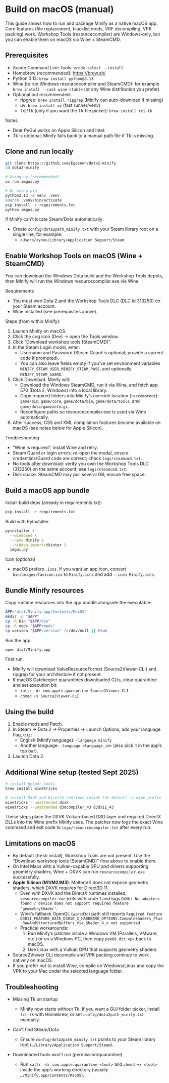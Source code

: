 # Build on macOS (manual)

This guide shows how to run and package Minify as a native macOS app. Core features (file replacement, blacklist mods, VRF decompiling, VPK packing) work. Workshop Tools (resourcecompiler) are Windows‑only, but you can enable them on macOS via Wine + SteamCMD.

## Prerequisites

- Xcode Command Line Tools: `xcode-select --install`
- Homebrew (recommended): <https://brew.sh/>
- Python 3.13: `brew install python@3.13`
- Wine (to run Windows resourcecompiler and SteamCMD): for example `brew install --cask wine-stable` (or any Wine distribution you prefer)
- Optional but recommended:
  - ripgrep: `brew install ripgrep` (Minify can auto-download if missing)
  - uv: `brew install uv` (fast runner/venv)
  - Tcl/Tk (only if you want the Tk file picker): `brew install tcl-tk`

Notes

- Dear PyGui works on Apple Silicon and Intel.
- Tk is optional; Minify falls back to a manual path file if Tk is missing.

## Clone and run locally

```sh
git clone https://github.com/Egezenn/dota2-minify
cd dota2-minify

# Using uv (recommended)
uv run imgui.py

# Or using pip
python3.13 -m venv .venv
source .venv/bin/activate
pip install -r requirements.txt
python imgui.py
```

If Minify can’t locate Steam/Dota automatically:

- Create `config/dota2path_minify.txt` with your Steam library root on a single line, for example:
  - `/Users/<you>/Library/Application Support/Steam`

## Enable Workshop Tools on macOS (Wine + SteamCMD)

You can download the Windows Dota build and the Workshop Tools depots, then Minify will run the Windows resourcecompiler.exe via Wine.

Requirements

- You must own Dota 2 and the Workshop Tools DLC (DLC id 313250) on your Steam account.
- Wine installed (see prerequisites above).

Steps (from within Minify):

1. Launch Minify on macOS.
2. Click the cog icon (Dev) → open the Tools window.
3. Click “Download workshop tools (SteamCMD)”.
4. In the Steam Login modal, enter:
   - Username and Password (Steam Guard is optional; provide a current code if prompted).
   - You can also leave fields empty if you’ve set environment variables `MINIFY_STEAM_USER`, `MINIFY_STEAM_PASS`, and optionally `MINIFY_STEAM_GUARD`.
5. Click Download. Minify will:
   - Download the Windows SteamCMD, run it via Wine, and fetch app 570 (Dota 2, Windows) into a local library.
   - Copy required folders into Minify’s override location (`rescomproot`): `game/bin`, `game/core`, `game/dota/bin`, `game/dota/tools`, and `game/dota/gameinfo.gi`.
   - Reconfigure paths so resourcecompiler.exe is used via Wine automatically.
6. After success, CSS and XML compilation features become available on macOS (see notes below for Apple Silicon).

Troubleshooting

- “Wine is required”: install Wine and retry.
- Steam Guard or login errors: re-open the modal, ensure credentials/Guard code are correct; check `logs/steamcmd.txt`.
- No tools after download: verify you own the Workshop Tools DLC (313250) on the same account; see `logs/steamcmd.txt`.
- Disk space: SteamCMD may pull several GB; ensure free space.

## Build a macOS app bundle

Install build deps (already in requirements.txt):

```bash
pip install -r requirements.txt
```

Build with PyInstaller:

```bash
pyinstaller \
  --windowed \
  --name Minify \
  --hidden-import=tkinter \
  imgui.py
```

Icon (optional)

- macOS prefers `.icns`. If you want an app icon, convert `bin/images/favicon.ico` to `Minify.icns` and add `--icon Minify.icns`.

## Bundle Minify resources

Copy runtime resources into the app bundle alongside the executable:

```bash
APP="dist/Minify.app/Contents/MacOS"
mkdir -p "$APP"
cp -R bin "$APP/bin"
cp -R mods "$APP/mods"
cp version "$APP/version" 2>/dev/null || true
```

Run the app:

```bash
open dist/Minify.app
```

First run

- Minify will download ValveResourceFormat (Source2Viewer-CLI) and ripgrep for your architecture if not present.
- If macOS Gatekeeper quarantines downloaded CLIs, clear quarantine and set execution bit:
  - `xattr -dr com.apple.quarantine Source2Viewer-CLI`
  - `chmod +x Source2Viewer-CLI`

## Using the build

1. Enable mods and Patch.
2. In Steam → Dota 2 → Properties → Launch Options, add your language flag, e.g.:
   - English (Minify language): `-language minify`
   - Another language: `-language <language_id>` (also pick it in the app’s top bar).
3. Launch Dota 2.

## Additional Wine setup (tested Sept 2025)

```bash
# install helper tools
brew install winetricks

# install DXVK and DirectX runtimes inside the default ~/.wine prefix
winetricks --unattended dxvk
winetricks --unattended d3dcompiler_43 d3dx11_43
```

These steps place the DXVK Vulkan-based D3D layer and required DirectX DLLs into the Wine prefix Minify uses. The patcher now logs the exact Wine command and exit code to `logs/resourcecompiler.txt` after every run.

## Limitations on macOS

- By default (fresh install), Workshop Tools are not present. Use the “Download workshop tools (SteamCMD)” flow above to enable them.
- On Intel Macs with a Vulkan-capable GPU and drivers supporting geometry shaders, Wine + DXVK can run `resourcecompiler.exe` successfully.
- **Apple Silicon (M1/M2/M3)**: MoltenVK does not expose geometry shaders, which DXVK requires for Direct3D 11.
  - Even with DXVK and the DirectX runtimes installed, `resourcecompiler.exe` exits with code 1 and logs `DXVK: No adapters found / device does not support required feature 'geometryShader'`.
  - Wine’s fallback OpenGL (`wined3d`) path still reports `Required feature D3D11_FEATURE_DATA_D3D10_X_HARDWARE_OPTIONS.ComputeShaders_Plus_RawAndStructuredBuffers_Via_Shader_4_x not supported.`
  - Practical workarounds:
    1. Run Minify’s patcher inside a Windows VM (Parallels, VMware, etc.) or on a Windows PC, then copy `pak66_dir.vpk` back to macOS.
    2. Use Linux with a Vulkan GPU that supports geometry shaders.
- Source2Viewer CLI decompile and VPK packing continue to work natively on macOS.
- If you prefer not to install Wine, compile on Windows/Linux and copy the VPK to your Mac under the selected language folder.

## Troubleshooting

- Missing Tk on startup

  - Minify now starts without Tk. If you want a GUI folder picker, install `tcl-tk` with Homebrew, or set `config/dota2path_minify.txt` manually.

- Can’t find Steam/Dota

  - Ensure `config/dota2path_minify.txt` points to your Steam library root (`…/Library/Application Support/Steam`).

- Downloaded tools won’t run (permission/quarantine)
  - Run `xattr -dr com.apple.quarantine <tool>` and `chmod +x <tool>` inside the app’s working directory (usually `…/Minify.app/Contents/MacOS`).
